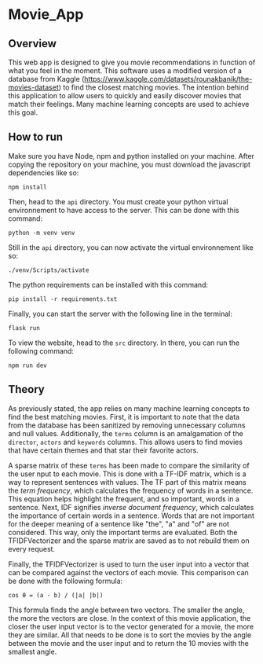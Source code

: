# Movie_App

## Overview
This web app is designed to give you movie recommendations in function of what you feel in the moment. This software uses a modified version of a database from Kaggle (https://www.kaggle.com/datasets/rounakbanik/the-movies-dataset) to find the closest matching movies. The intention behind this application to allow users to quickly and easily discover movies that match their feelings. Many machine learning concepts are used to achieve this goal.

## How to run
Make sure you have Node, npm and python installed on your machine. After copying the repository on your machine, you must download the javascript dependencies like so:

``npm install``

Then, head to the ``api`` directory. You must create your python virtual environnement to have access to the server. This can be done with this command:

``python -m venv venv``

Still in the ``api`` directory, you can now activate the virtual environnement like so:

``./venv/Scripts/activate``

The python requirements can be installed with this command:

``pip install -r requirements.txt``

Finally, you can start the server with the following line in the terminal:

``flask run``

To view the website, head to the ``src`` directory. In there, you can run the following command:

``npm run dev``

## Theory
As previously stated, the app relies on many machine learning concepts to find the best matching movies. First, it is important to note that the data from the database has been sanitized by removing unnecessary columns and null values. Additionally, the ``terms`` column is an amalgamation of the ``director``, ``actors`` and ``keywords`` columns. This allows users to find movies that have certain themes and that star their favorite actors. 

A sparse matrix of these ``terms`` has been made to compare the similarity of the user nput to each movie. This is done with a TF-IDF matrix, which is a way to represent sentences with values. The TF part of this matrix means the *term frequency*, which calculates the frequency of words in a sentence. This equation helps highlight the frequent, and so important, words in a sentence. Next, IDF signifies *inverse document frequency*, which calculates the importance of certain words in a sentence. Words that are not important for the deeper meaning of a sentence like "the", "a" and "of" are not considered. This way, only the important terms are evaluated. Both the TFIDFVectorizer and the sparse matrix are saved as to not rebuild them on every request.

Finally, the TFIDFVectorizer is used to turn the user input into a vector that can be compared against the vectors of each movie. This comparison can be done with the following formula:

``cos θ = (a · b) / (|a| |b|)``

This formula finds the angle between two vectors. The smaller the angle, the more the vectors are close. In the context of this movie application, the closer the user input vector is to the vector generated for a movie, the more they are similar. All that needs to be done is to sort the movies by the angle between the movie and the user input and to return the 10 movies with the smallest angle.





